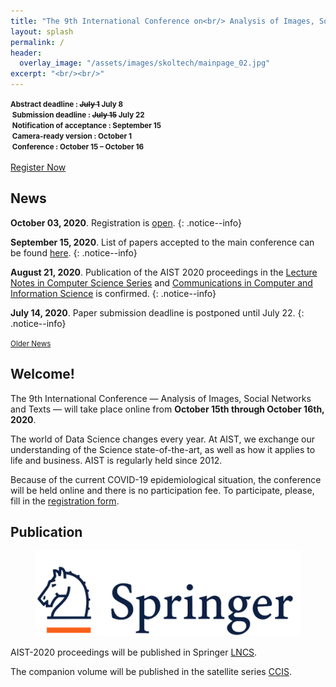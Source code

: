 ```yaml
---
title: "The 9th International Conference on<br/> Analysis of Images, Social Networks and Texts"
layout: splash
permalink: /
header:
  overlay_image: "/assets/images/skoltech/mainpage_02.jpg"
excerpt: "<br/><br/>"
---
```

<div class="text-center">
    <span style="font-weight: bold; font-size: smaller;">
    Abstract deadline : <strike>July 1</strike> July 8<br/>&nbsp;Submission deadline : <strike>July 15</strike> July 22<br/>&nbsp;Notification of acceptance : September 15<br/>&nbsp;Camera-ready version : October 1<br/>&nbsp;Conference : October 15 &ndash; October 16</span>
    <br/><br/>       
    <a href="https://forms.gle/Yc7uL9gBaZYJFRD77" target="_blank" class="btn btn--primary">Register Now</a>
</div>

<h2>News</h2>

**October 03, 2020**. Registration is [open](https://forms.gle/Yc7uL9gBaZYJFRD77).
{: .notice--info}

**September 15, 2020**. List of papers accepted to the main conference can be found [here](/program/accepted/).
{: .notice--info}

**August 21, 2020**. Publication of the AIST 2020 proceedings in the [Lecture Notes in Computer Science Series](https://www.springer.com/series/558) and [Communications in Computer and Information Science](http://www.springer.com/series/7899) is confirmed.
{: .notice--info}

**July 14, 2020**. Paper submission deadline is postponed until July 22.
{: .notice--info}

<div class="text-center">
    <a href="/archive/" style="font-size: smaller; font-decoration: italic;">Older News</a>
</div>

<h2>Welcome!</h2>

The 9th International Conference — Analysis of Images, Social Networks and Texts — will take place online from <b>October 15th through October 16th, 2020</b>.

The world of Data Science changes every year. At AIST, we exchange our understanding of the Science state-of-the-art, as well as how it applies to life and business. AIST is regularly held since 2012.

Because of the current COVID-19 epidemiological situation, the conference will be held online and there is no participation fee. To participate, please, fill in the <a href="https://forms.gle/Yc7uL9gBaZYJFRD77">registration form</a>.

<h2>Publication</h2>

<figure>
  <a href="https://www.springer.com"><img src="/assets/images/springer.png"></a>
</figure>


AIST-2020 proceedings will be published in Springer <a href="https://www.springer.com/series/558">LNCS</a>.

The companion volume will be published in the satellite series [CCIS](https://www.springer.com/series/7899).
